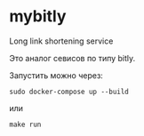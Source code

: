 # mybitly
Long link shortening service

Это аналог севисов по типу bitly.

Запустить можно через:

```
sudo docker-compose up --build
```

или

```
make run
```

